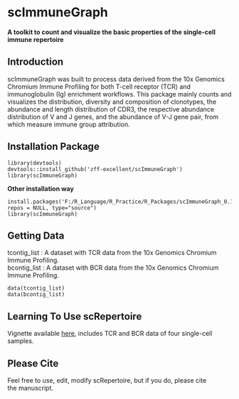 # scImmuneGraph
**A toolkit to count and visualize the basic properties of the single-cell immune repertoire**

## Introduction
scImmuneGraph was built to process data derived from the 10x Genomics Chromium Immune Profiling for both T-cell receptor (TCR) and immunoglobulin (Ig) enrichment workflows. This package mainly counts and visualizes the distribution, diversity and composition of clonotypes, the abundance and length distribution of CDR3, the respective abundance distribution of V and J genes, and the abundance of V-J gene pair, from which measure immune group attribution.

## Installation Package
```
library(devtools)
devtools::install_github('zff-excellent/scImmuneGraph')
library(scImmuneGraph)
```

**Other installation way**
```
install.packages('F:/R_Language/R_Practice/R_Packages/scImmuneGraph_0.1.0.tar.gz', repos = NULL, type="source")
library(scImmuneGraph)
```

## Getting Data
tcontig_list : A dataset with TCR data from the 10x Genomics Chromium Immune Profiling.   
bcontig_list : A dataset with BCR data from the 10x Genomics Chromium Immune Profiling.
```
data(tcontig_list)
data(bcontig_list)
```

## Learning To Use scRepertoire
Vignette available [here](https://github.com/zff-excellent/scImmuneGraph/blob/master/vignettes/scImmuneGraph-tutorial.md), includes TCR and BCR data of four single-cell samples.

## Please Cite
Feel free to use, edit, modify scRepertoire, but if you do, please cite the manuscript.
